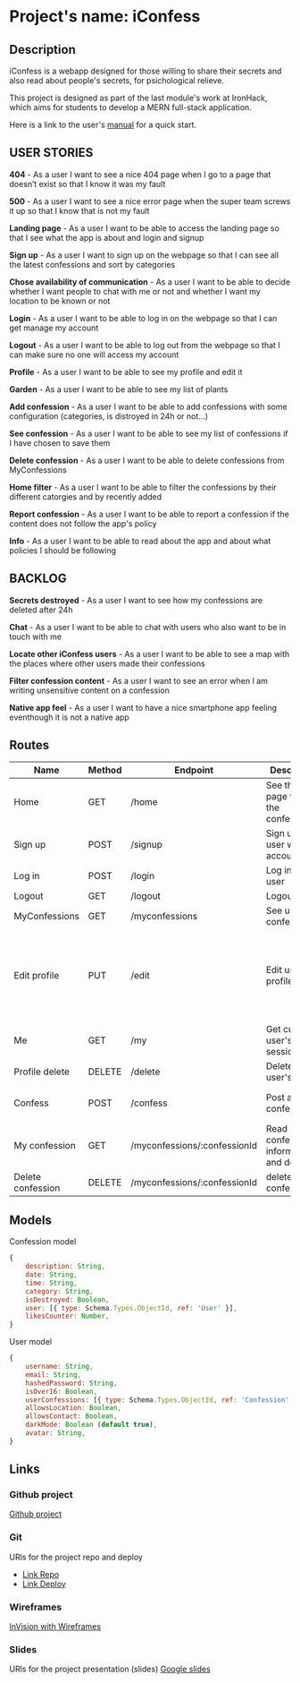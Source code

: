 # Project's name: iConfess


## Description

iConfess is a webapp designed for those willing to share their secrets and also read about people's secrets, for psichological relieve. 

This project is designed as part of the last module's work at IronHack, which aims for students to develop a MERN full-stack application.

Here is a link to the user's [manual](https://docs.google.com/presentation/d/11oIWdHsxO_dBpvZd_FZIIDIzfJ8VIVmJ0T022HFYen0/edit#slide=id.g75596b312f_0_0) for a quick start.

## USER STORIES

**404** - As a user I want to see a nice 404 page when I go to a page that doesn’t exist so that I know it was my fault

**500** - As a user I want to see a nice error page when the super team screws it up so that I know that is not my fault

**Landing page** - As a user I want to be able to access the landing page so that I see what the app is about and login and signup

**Sign up** - As a user I want to sign up on the webpage so that I can see all the latest confessions and sort by categories

**Chose availability of communication** - As a user I want to be able to decide whether I want people to chat with me or not and whether I want my location to be known or not

**Login** - As a user I want to be able to log in on the webpage so that I can get manage my account

**Logout** - As a user I want to be able to log out from the webpage so that I can make sure no one will access my account

**Profile** - As a user I want to be able to see my profile and edit it

**Garden** - As a user I want to be able to see my list of plants

**Add confession** - As a user I want to be able to add confessions with some configuration (categories, is distroyed in 24h or not...)

**See confession** - As a user I want to be able to see my list of confessions if I have chosen to save them

**Delete confession** - As a user I want to be able to delete confessions from MyConfessions

**Home filter** - As a user I want to be able to filter the confessions by their different catorgies and by recently added

**Report confession** - As a user I want to be able to report a confession if the content does not follow the app's policy

**Info** - As a user I want to be able to read about the app and about what policies I should be following


## BACKLOG

**Secrets destroyed** - As a user I want to see how my confessions are deleted after 24h

**Chat** - As a user I want to be able to chat with users who also want to be in touch with me

**Locate other iConfess users** - As a user I want to be able to see a map with the places where other users made their confessions

**Filter confession content** - As a user I want to see an error when I am writing unsensitive content on a confession

**Native app feel** - As a user I want to have a nice smartphone app feeling eventhough it is not a native app


## Routes

| Name            | Method | Endpoint                      | Description                                      | Body                                  | Redirects       |
| --------------- | ------ | ----------------------------- | ------------------------------------------------ | ------------------------------------- | --------------- |
| Home           | GET    | /home                            | See the main page with all the confessions                               |                                       |                 |
| Sign up    | POST   | /signup                        | Sign up a user with an account                          | { mail, username, password }                                   |       /confess          |
| Log in          | POST   | /login                        | Log in the user                                  | { mail, password }                      | /home               |
| Logout   | GET    | /logout                            | Logout a user                       |                                       | /login                 |
| MyConfessions        | GET   | /myconfessions               | See user's confessions                       |                    |      |
| Edit profile        | PUT   | /edit                    | Edit user's profile                                  |   { mail, username, password, darkMode, allowsContact, allowsLocation, darkMode, avatar }                                    | /myconfessions              |
| Me         | GET    | /my                      | Get current user's session          |                                       |                 |
| Profile delete  | DELETE   | /delete                      | Delete a user's profile  |                  | /sign up      |
| Confess          | POST   | /confess                       | Post a confession                     |    { description, category, isDestroyed }                                   |   /myconfessions              |
| My confession           | GET    | /myconfessions/:confessionId               | Read confessions's information and delete it                        |                                       |                 |
| Delete confession  | DELETE    | /myconfessions/:confessionId                | delete confession                   |                                       |                 |


## Models

Confession model

```js
{
    description: String,
    date: String,
    time: String,
    category: String,
    isDestroyed: Boolean,
    user: [{ type: Schema.Types.ObjectId, ref: 'User' }],
    likesCounter: Number,
}
```

User model

```js
{
    username: String,
    email: String,
    hashedPassword: String,
    isOver16: Boolean,
    userConfessions: [{ type: Schema.Types.ObjectId, ref: 'Confession' }],
    allowsLocation: Boolean,
    allowsContact: Boolean,
    darkMode: Boolean (default true),
    avatar: String,
}
```

## Links

### Github project

[Github project](https://github.com/iconfess-app)

### Git

URls for the project repo and deploy
- [Link Repo](https://github.com/iconfess-app)
- [Link Deploy](https://iconfess.netlify.com/login)

### Wireframes 

[InVision with Wireframes](https://invis.io/6EUID9GH4YF)

### Slides

URls for the project presentation (slides)
[Google slides](https://docs.google.com/presentation/d/1wRGTwM_nockjRXuu2N-mVLRci_xrsM7Y_s7DTiTs5Lc/edit?usp=sharing)

